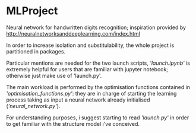 # MLProject
Neural network for handwritten digits recognition; inspiration provided by http://neuralnetworksanddeeplearning.com/index.html


In order to increase isolation and substitulability, the whole project is partitioned in packages.

Particular mentions are needed for the two launch scripts, _'launch.ipynb'_ is extremely helpful for users that are familiar with jupyter notebook; otherwise just make use of 'launch.py'.

The main workload is performed by the optimisation functions contained in _'optimisation\_functions.py'_: they are in charge of starting the learning process taking as input a neural network already initialised (_'neural\_network.py'_).

For understanding purposes, i suggest starting to read _'launch.py'_ in order to get familiar with the structure model i've conceived.
